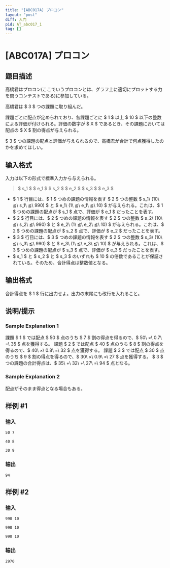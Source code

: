 ```yaml
---
title: "[ABC017A] プロコン"
layout: "post"
diff: 入门
pid: AT_abc017_1
tag: []
---
```


# [ABC017A] プロコン

## 题目描述

[problemUrl]: https://atcoder.jp/contests/abc017/tasks/abc017_1

高橋君はプロコン(ここでいうプロコンとは、グラフ上に適切にプロットする力を問うコンテストである)に参加している。

高橋君は $ 3 $ つの課題に取り組んだ。

課題ごとに配点が定められており、各課題ごとに $ 1 $ 以上 $ 10 $ 以下の整数による評価が付けられる。評価の数字が $ X $ であるとき、その課題においては配点の $ X $ 割の得点が与えられる。

$ 3 $ つの課題の配点と評価が与えられるので、高橋君が合計で何点獲得したのかを求めてほしい。

## 输入格式

入力は以下の形式で標準入力から与えられる。

> $ s_1 $ $ e_1 $ $ s_2 $ $ e_2 $ $ s_3 $ $ e_3 $

- $ 1 $ 行目には、$ 1 $ つめの課題の情報を表す $ 2 $ つの整数 $ s_1\ (10\ ≦\ s_1\ ≦\ 990) $ と $ e_1\ (1\ ≦\ e_1\ ≦\ 10) $ が与えられる。これは、$ 1 $ つめの課題の配点が $ s_1 $ 点で、評価が $ e_1 $ だったことを表す。
- $ 2 $ 行目には、$ 2 $ つめの課題の情報を表す $ 2 $ つの整数 $ s_2\ (10\ ≦\ s_2\ ≦\ 990) $ と $ e_2\ (1\ ≦\ e_2\ ≦\ 10) $ が与えられる。これは、$ 2 $ つめの課題の配点が $ s_2 $ 点で、評価が $ e_2 $ だったことを表す。
- $ 3 $ 行目には、$ 3 $ つめの課題の情報を表す $ 2 $ つの整数 $ s_3\ (10\ ≦\ s_3\ ≦\ 990) $ と $ e_3\ (1\ ≦\ e_3\ ≦\ 10) $ が与えられる。これは、$ 3 $ つめの課題の配点が $ s_3 $ 点で、評価が $ e_3 $ だったことを表す。
- $ s_1 $ と $ s_2 $ と $ s_3 $ のいずれも $ 10 $ の倍数であることが保証されている。そのため、合計得点は整数値となる。

## 输出格式

合計得点を $ 1 $ 行に出力せよ。出力の末尾にも改行を入れること。

## 说明/提示

### Sample Explanation 1

課題 $ 1 $ では配点 $ 50 $ 点のうち $ 7 $ 割の得点を得るので、$ 50\ ×\ 0.7\ =\ 35 $ 点を獲得する。 課題 $ 2 $ では配点 $ 40 $ 点のうち $ 8 $ 割の得点を得るので、$ 40\ ×\ 0.8\ =\ 32 $ 点を獲得する。 課題 $ 3 $ では配点 $ 30 $ 点のうち $ 9 $ 割の得点を得るので、$ 30\ ×\ 0.9\ =\ 27 $ 点を獲得する。 $ 3 $ つの課題の合計得点は、$ 35\ +\ 32\ +\ 27\ =\ 94 $ 点となる。

### Sample Explanation 2

配点がそのまま得点となる場合もある。

## 样例 #1

### 输入

```
50 7
40 8
30 9
```

### 输出

```
94
```

## 样例 #2

### 输入

```
990 10
990 10
990 10
```

### 输出

```
2970
```

